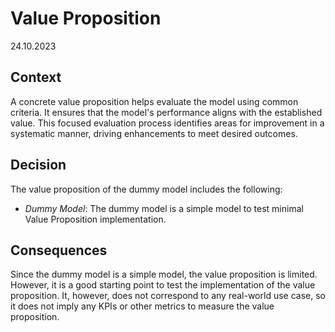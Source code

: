 # Value Proposition

24.10.2023

## Context

A concrete value proposition helps evaluate the model using common criteria. It ensures that the model's performance aligns with the established value. This focused evaluation process identifies areas for improvement in a systematic manner, driving enhancements to meet desired outcomes.

## Decision

The value proposition of the dummy model includes the following:
- *Dummy Model*: The dummy model is a simple model to test minimal Value Proposition implementation.

## Consequences

Since the dummy model is a simple model, the value proposition is limited. However, it is a good starting point to test the implementation of the value proposition. It, however, does not correspond to any real-world use case, so it does not imply any KPIs or other metrics to measure the value proposition.